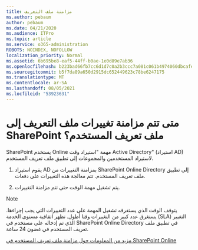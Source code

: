 ```yaml
---
title: مزامنة ملف التعريف
ms.author: pebaum
author: pebaum
ms.date: 04/21/2020
ms.audience: ITPro
ms.topic: article
ms.service: o365-administration
ROBOTS: NOINDEX, NOFOLLOW
localization_priority: Normal
ms.assetid: 6b695be8-eaf5-44ff-b0ae-1e0d89e7ab36
ms.openlocfilehash: b223bad66fb7cc6d1d7c0a2b3ccc7a081c061b4974060dbcafec84dfb24eb782
ms.sourcegitcommit: b5f7da89a650d2915dc652449623c78be6247175
ms.translationtype: MT
ms.contentlocale: ar-SA
ms.lasthandoff: 08/05/2021
ms.locfileid: "53923631"
---
```

# <a name="when-do-my-profile-changes-sync-to-the-sharepoint-user-profile-application"></a>متى تتم مزامنة تغييرات ملف التعريف إلى SharePoint ملف تعريف المستخدم؟

SharePoint يستخدم Online مهمة "استيراد وقت Active Directory" (استيراد AD) لاستيراد المستخدمين والمجموعات إلى تطبيق ملف تعريف المستخدم. 
  
1. يقوم استيراد AD بمزامنة التغييرات من SharePoint Online Directory إلى تطبيق ملف تعريف المستخدم. تتم معالجة هذه التغييرات على دفعات.
    
2. يتم تشغيل مهمة الوقت حتى تتم مزامنة التغييرات.
    
> [!NOTE]
> يتوقف الوقت الذي يستغرقه تشغيل المهمة على عدد التغييرات التي يجب إجراءها. يستغرق عدد كبير من التغييرات وقتا أطول. تظهر اتفاقية مستوى الخدمة (SLA) التغيير الذي تم إدخاله على مستخدم في SharePoint Online Directory في تطبيق ملف تعريف المستخدم في غضون 24 ساعة. 
  
[مزيد من المعلومات حول مزامنة ملف تعريف المستخدم في SharePoint Online](https://go.microsoft.com/fwlink/?linkid=875671)
  

